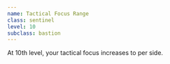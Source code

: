 ```yaml
---
name: Tactical Focus Range
class: sentinel
level: 10
subclass: bastion
---
```

At 10th level, your tactical focus increases to <me-distance length="25" /> per side.
